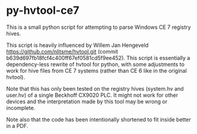 # py-hvtool-ce7

This is a small python script for attempting to parse Windows CE 7 registry
hives.

This script is heavily influenced by Willem Jan Hengeveld
<https://github.com/nlitsme/hvtool.git> (commit
b639d697fb18fcf4c400ff67ef0581cd5f9ee452). This script is essentially a
dependency-less rewrite of hvtool for python, with some adjustments to work
for hive files from CE 7 systems (rather than CE 6 like in the original
hvtool).

Note that this has only been tested on the registry hives (system.hv and
user.hv) of a single Beckhoff CX9020 PLC. It might not work for other devices
and the interpretation made by this tool may be wrong or incomplete.

Note also that the code has been intentionally shortened to fit inside better
in a PDF.
